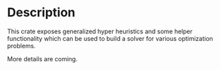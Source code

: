 # Description

This crate exposes generalized hyper heuristics and some helper functionality which can be used to build a solver for
various optimization problems.

More details are coming.